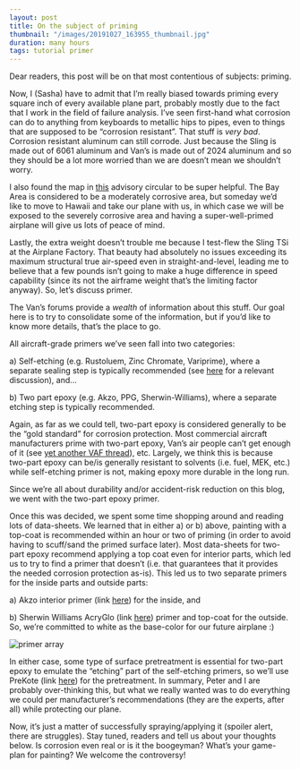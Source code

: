 ```yaml
---
layout: post
title: On the subject of priming
thumbnail: "/images/20191027_163955_thumbnail.jpg"
duration: many hours
tags: tutorial primer
---
```

Dear readers, this post will be on that most contentious of subjects: priming. 

Now, I (Sasha) have to admit that I’m really biased towards priming every square inch of every available plane part, probably mostly due to the fact that I work in the field of failure analysis. I’ve seen first-hand what corrosion can do to anything from keyboards to metallic hips to pipes, even to things that are supposed to be “corrosion resistant”. That stuff is *very bad*. Corrosion resistant aluminum can still corrode. Just because the Sling is made out of 6061 aluminum and Van’s is made out of 2024 aluminum and so they should be a lot more worried than we are doesn’t mean we shouldn’t worry.

I also found the map in [this](https://www.faa.gov/documentLibrary/media/Advisory_Circular/AC_43-4B.pdf) advisory circular to be super helpful. The Bay Area is considered to be a moderately corrosive area, but someday we’d like to move to Hawaii and take our plane with us, in which case we will be exposed to the severely corrosive area and having a super-well-primed airplane will give us lots of peace of mind.

Lastly, the extra weight doesn’t trouble me because I test-flew the Sling TSi at the Airplane Factory. That beauty had absolutely no issues exceeding its maximum structural true air-speed even in straight-and-level, leading me to believe that a few pounds isn’t going to make a huge difference in speed capability (since its not the airframe weight that’s the limiting factor anyway).
So, let’s discuss primer.

The Van’s forums provide a *wealth* of information about this stuff. Our goal here is to try to consolidate some of the information, but if you’d like to know more details, that’s the place to go.

All aircraft-grade primers we’ve seen fall into two categories:

a)    Self-etching (e.g. Rustoluem, Zinc Chromate, Variprime), where a separate sealing step is typically recommended (see [here](http://www.vansairforce.com/community/showthread.php?t=27610) for a relevant discussion), and…


b)    Two part epoxy (e.g. Akzo, PPG, Sherwin-Williams), where a separate etching step is typically recommended.


Again, as far as we could tell, two-part epoxy is considered generally to be the “gold standard” for corrosion protection. Most commercial aircraft manufacturers prime with two-part epoxy, Van’s air people can’t get enough of it (see [yet another VAF thread](http://www.vansairforce.com/community/showthread.php?t=96070)), etc. Largely, we think this is because two-part epoxy can be/is generally resistant to solvents (i.e. fuel, MEK, etc.) while self-etching primer is not, making epoxy more durable in the long run.

Since we’re all about durability and/or accident-risk reduction on this blog, we went with the two-part epoxy primer. 

Once this was decided, we spent some time shopping around and reading lots of data-sheets. We learned that in either a) or b) above, painting with a top-coat is recommended within an hour or two of priming (in order to avoid having to scuff/sand the primed surface later). Most data-sheets for two-part epoxy recommend applying a top coat even for interior parts, which led us to try to find a primer that doesn’t (i.e. that guarantees that it provides the needed corrosion protection as-is). This led us to two separate primers for the inside parts and outside parts:


a)    Akzo interior primer (link [here](https://www.aircraftspruce.com/catalog/cspages/akzoprimer.php?clickkey=26124)) for the inside, and

b)    Sherwin Williams AcryGlo (link [here](https://www.swaerospace.com/products/exterior/primers/high-solids-primers/high-solids-corrosion-resistant-epoxy-primer-cm0483928)) primer and top-coat for the outside. So, we’re committed to white as the base-color for our future airplane :)

![primer array](/images/20191027_163955.jpg)

In either case, some type of surface pretreatment is essential for two-part epoxy to emulate the “etching” part of the self-etching primers, so we’ll use PreKote (link [here](https://www.aircraftspruce.com/catalog/cspages/prekotesurface.php)) for the pretreatment. 
In summary, Peter and I are probably over-thinking this, but what we really wanted was to do everything we could per manufacturer’s recommendations (they are the experts, after all) while protecting our plane. 

Now, it’s just a matter of successfully spraying/applying it (spoiler alert, there are struggles). Stay tuned, readers and tell us about your thoughts below. Is corrosion even real or is it the boogeyman? What’s your game-plan for painting? We welcome the controversy! 





